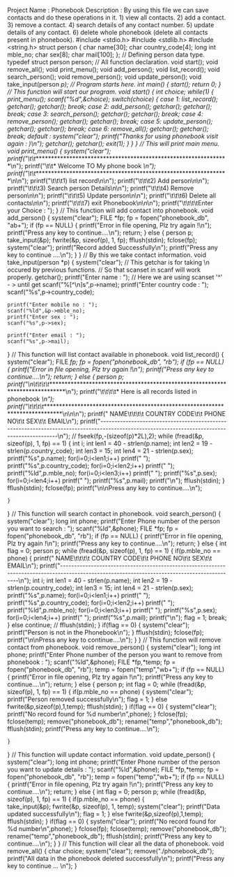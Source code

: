 Project Name : Phonebook
    Description : By using this file we can save contacts and do these operations in it.
        1) view all contacts.
        2) add a contact.
        3) remove a contact.
        4) search details of any contact number.
        5) update details of any contact.
        6) delete whole phonebook (delete all contacts present in phonebook).
#include <stdio.h>
#include <stdlib.h>
#include <string.h>
struct person
{
    char name[30];
    char country_code[4];
    long int mble_no;
    char sex[8];
    char mail[100];
};
// Defining person data type.
typedef struct person person;
// All function declaration.
void start();
void remove_all();
void print_menu();
void add_person();
void list_record();
void search_person();
void remove_person();
void update_person();
void take_input(person *p);
// Program starts here.
int main()
{
    start();
    return 0;
}
// This function will start our program.
void start()
{
    int choice;
    while(1)
    {
        print_menu();
        scanf("%d",&choice);
        switch(choice)
        {
            case 1:
                list_record();
                getchar();
                getchar();
                break;
            case 2:
                add_person();
                getchar();
                getchar();
                break;
            case 3:
                search_person();
                getchar();
                getchar();
                break;
            case 4:
                remove_person();
                getchar();
                getchar();
                break;
            case 5:
                update_person();
                getchar();
                getchar();
                break;
            case 6:
                remove_all();
                getchar();
                getchar();
                break;
            default :
                system("clear");
                printf("Thanks for using phonebook visit again : )\n");
                getchar();
                getchar();
                exit(1);
        }
    }
}
// This will print main menu.
void print_menu()
{
    system("clear");
    printf("\t\t****************************************************************\n");
    printf("\t\t*                  Welcome TO My phone book                    *\n");
    printf("\t\t****************************************************************\n\n");
    printf("\t\t\t1) list record\n\n");
    printf("\t\t\t2) Add person\n\n");
    printf("\t\t\t3) Search person Details\n\n");
    printf("\t\t\t4) Remove person\n\n");
    printf("\t\t\t5) Update person\n\n");
    printf("\t\t\t6) Delete all contacts\n\n");
    printf("\t\t\t7) exit Phonebook\n\n\n");
    printf("\t\t\t\tEnter your Choice : ");
}
// This function will add contact into phonebook.
void add_person()
{
    system("clear");
    FILE *fp;
    fp = fopen("phonebook_db", "ab+");
    if (fp == NULL)
    {
        printf("Error in file opening, Plz try again !\n");
        printf("Press any key to continue....\n");
        return;
    }
    else
    {
        person p;
        take_input(&p);
        fwrite(&p, sizeof(p), 1, fp);
        fflush(stdin);
        fclose(fp);
        system("clear");
        printf("Record added Successfully\n");
        printf("Press any key to continue ....\n");
    }
}
// By this we take contact information.
void take_input(person *p)
{
    system("clear");
    // This getchar is for taking \n occured by previous functions.
    // So that scanset in scanf will work properly.
    getchar();
    printf("Enter name : ");
    // Here we are using scanset '^' - >  until get
    scanf("%[^\n]s",p->name);
    printf("Enter country code : ");
    scanf("%s",p->country_code); 
    
    printf("Enter mobile no : ");
    scanf("%ld",&p->mble_no); 
    printf("Enter sex : ");
    scanf("%s",p->sex); 
    
    printf("Enter email : ");
    scanf("%s",p->mail); 
}
// This function will list contact available in phonebook.
void list_record()
{
    system("clear");
    FILE *fp;
    fp = fopen("phonebook_db", "rb");
    if (fp == NULL)
    {
        printf("Error in file opening, Plz try again !\n");
        printf("Press any key to continue....\n");
        return;
    }
    else
    {
        person p;
        printf("\n\t\t\t\t******************************************************************************\n");
        printf("\t\t\t\t*                  Here is all records listed in phonebook                   *\n");
        printf("\t\t\t\t******************************************************************************\n\n\n");
        printf("  NAME\t\t\t\t   COUNTRY CODE\t\t    PHONE NO\t\t    SEX\t\t             EMAIL\n");
        printf("---------------------------------------------------------------------------------------------------------------------------------------------\n");
        // fseek(fp,-(sizeof(p)*2L),2);
        while (fread(&p, sizeof(p), 1, fp) == 1)
        {
            int i;
            int len1 = 40 - strlen(p.name);
            int len2 = 19 - strlen(p.country_code);
            int len3 = 15;
            int len4 = 21 - strlen(p.sex);
            printf("%s",p.name);
            for(i=0;i<len1;i++) printf(" ");
            printf("%s",p.country_code);
            for(i=0;i<len2;i++) printf(" ");
            printf("%ld",p.mble_no);
            for(i=0;i<len3;i++) printf(" ");
            printf("%s",p.sex);
            for(i=0;i<len4;i++) printf(" ");
            printf("%s",p.mail);
            printf("\n");
            fflush(stdin);
        }
        fflush(stdin);
        fclose(fp);
        printf("\n\nPress any key to continue....\n");
        
    }
}
// This function will search contact in phonebook.
void search_person()
{
    system("clear");
    long int phone;
    printf("Enter Phone number of the person you want to search : ");
    scanf("%ld",&phone);
    FILE *fp;
    fp = fopen("phonebook_db", "rb");
    if (fp == NULL)
    {
        printf("Error in file opening, Plz try again !\n");
        printf("Press any key to continue....\n");
        return;
    }
    else
    {
        int flag = 0;
        person p;
        while (fread(&p, sizeof(p), 1, fp) == 1)
        {
            if(p.mble_no == phone)
            {
                printf("  NAME\t\t\t\t   COUNTRY CODE\t\t    PHONE NO\t\t    SEX\t\t             EMAIL\n");
                printf("---------------------------------------------------------------------------------------------------------------------------------------------\n");
                int i;
                int len1 = 40 - strlen(p.name);
                int len2 = 19 - strlen(p.country_code);
                int len3 = 15;
                int len4 = 21 - strlen(p.sex);
                printf("%s",p.name);
                for(i=0;i<len1;i++) printf(" ");
                printf("%s",p.country_code);
                for(i=0;i<len2;i++) printf(" ");
                printf("%ld",p.mble_no);
                for(i=0;i<len3;i++) printf(" ");
                printf("%s",p.sex);
                for(i=0;i<len4;i++) printf(" ");
                printf("%s",p.mail);
                printf("\n");
                flag = 1;
                break;
            }
            else continue;
            // fflush(stdin);
        }
        if(flag == 0) 
        {
            system("clear");
            printf("Person is not in the Phonebook\n");
        }
        fflush(stdin);
        fclose(fp);
        printf("\n\nPress any key to continue....\n");
    }
}
// This function will remove contact from phonebook.
void remove_person()
{
    system("clear");
    long int phone;
    printf("Enter Phone number of the person you want to remove from phonebook : ");
    scanf("%ld",&phone);
    FILE *fp,*temp;
    fp = fopen("phonebook_db", "rb");
    temp = fopen("temp","wb+");
    if (fp == NULL)
    {
        printf("Error in file opening, Plz try again !\n");
        printf("Press any key to continue....\n");
        return;
    }
    else
    {
        person p;
        int flag = 0;
        while (fread(&p, sizeof(p), 1, fp) == 1)
        {
            if(p.mble_no == phone)
            {
                system("clear");
                printf("Person removed successfully\n");
                flag = 1;
            }
            else fwrite(&p,sizeof(p),1,temp);
            fflush(stdin);
        }
        if(flag == 0)
        {
            system("clear");
            printf("No record found for %d number\n",phone);
        }
        fclose(fp);
        fclose(temp);
        remove("phonebook_db");
        rename("temp","phonebook_db");
        fflush(stdin);
        printf("Press any key to continue....\n");
        
    }
}
// This function will update contact information.
void update_person()
{
    system("clear");
    long int phone;
    printf("Enter Phone number of the person you want to update details : ");
    scanf("%ld",&phone);
    FILE *fp,*temp;
    fp = fopen("phonebook_db", "rb");
    temp = fopen("temp","wb+");
    if (fp == NULL)
    {
        printf("Error in file opening, Plz try again !\n");
        printf("Press any key to continue....\n");
        return;
    }
    else
    {
        int flag = 0;
        person p;
        while (fread(&p, sizeof(p), 1, fp) == 1)
        {
            if(p.mble_no == phone) 
            {   
                take_input(&p);
                fwrite(&p, sizeof(p), 1, temp);
                system("clear");
                printf("Data updated successfully\n");
                flag = 1;
            }
            else fwrite(&p,sizeof(p),1,temp);
            fflush(stdin);
        }
        if(flag == 0)
        {
            system("clear");
            printf("No record found for %d number\n",phone);
        }
        fclose(fp);
        fclose(temp);
        remove("phonebook_db");
        rename("temp","phonebook_db");
        fflush(stdin);
        printf("Press any key to continue....\n");
    }
}
// This function will clear all the data of phonebook.
void remove_all()
{
    char choice;
    system("clear");
    remove("./phonebook_db");
    printf("All data in the phonebook deleted successfully\n");
    printf("Press any key to continue ... \n");
}
